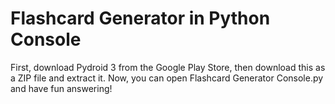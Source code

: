 # Flashcard Generator in Python Console

First, download Pydroid 3 from the Google Play Store, then download this as a ZIP file and extract it.
Now, you can open Flashcard Generator Console.py and have fun answering!
